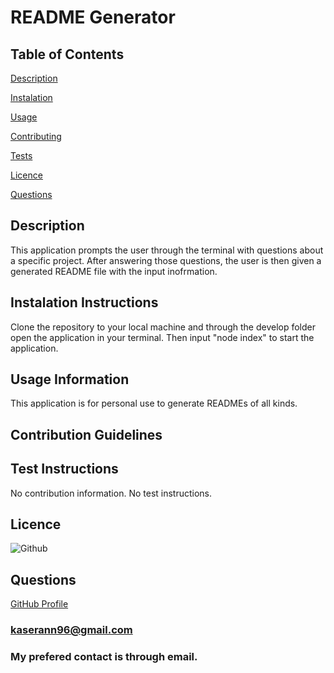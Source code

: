  # README Generator

  ## Table of Contents

  [Description](###Description)

  [Instalation](###Instalation%20Instructions)

  [Usage](###Usage%20Information)

  [Contributing](###Contribution%20Guidelines)

  [Tests](###Test%20Instructions)

  [Licence](###Licence)

  [Questions](###Questions)

  ## Description
  This application prompts the user through the terminal with questions about a specific project. After answering those questions, the user is then given a generated README file with the input inofrmation. 

  ## Instalation Instructions
  Clone the repository to your local machine and through the develop folder open the application in your terminal. Then input "node index" to start the application. 

  ## Usage Information
  This application is for personal use to generate READMEs of all kinds.

  ## Contribution Guidelines
  

  ## Test Instructions
  No contribution information. No test instructions. 

  ## Licence
  ![Github](https://img.shields.io/badge/Github-MIT-green)

  ## Questions
  [GitHub Profile](github.com/akaser23)
  ### kaserann96@gmail.com
  ### My prefered contact is through email. 

